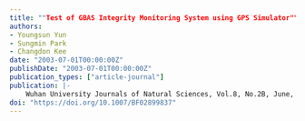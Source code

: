 ```yaml
---
title: ""Test of GBAS Integrity Monitoring System using GPS Simulator""
authors:
- Youngsun Yun
- Sungmin Park
- Changdon Kee
date: "2003-07-01T00:00:00Z"
publishDate: "2003-07-01T00:00:00Z"
publication_types: ["article-journal"]
publication: |-
    Wuhan University Journals of Natural Sciences, Vol.8, No.2B, June, 2003, pp.697-704
doi: "https://doi.org/10.1007/BF02899837"
---
```

